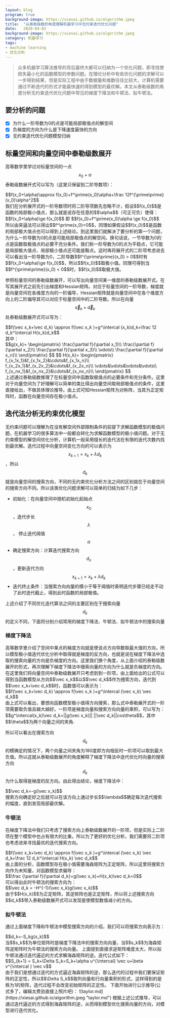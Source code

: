 ```yaml
---
layout: blog
program: true
background-image: https://xiesai.github.io/algorithm.jpeg
title:  "从泰勒级数的角度理解机器学习中无约束迭代优化问题"
date:   2020-04-03
background-image: https://xiesai.github.io/algorithm.jpeg
category: 机器学习
tags:
- machine learning
- 优化分析
---
```


>众多机器学习算法推导的背后最终大都可以归纳为一个优化问题，即寻找使损失最小化的函数模型的参数问题。在理论分析中有些优化问题的求解可以一步得到结果，但是实际工程中由于数据量和维数往往比较大，计算机需要通过不断迭代的形式才能最快速的得到模型的最优解。本文从泰勒级数的角度分析无约束迭代优化问题中常见的梯度下降法和牛顿法、拟牛顿法。

## 要分析的问题
- [x] 为什么一阶导数为0的点是可能局部极值点的解空间
- [x] 负梯度的方向为什么是下降速度最快的方向
- [x] 无约束迭代优化问题模型归纳

## 标量空间和向量空间中泰勒级数展开
高等数学里学过对标量空间的一点$$x_0+\alpha$$泰勒级数展开式可以写为（这里只保留到二阶导数项）：
<div>$$f(x_0+\alpha)\approx f(x_0)+f^\prime(x_0)\alpha+\frac 12f^{\prime\prime}(x_0)\alpha^2$$</div>
我们在分析展开式的一阶导数项时将二阶导项数先忽略不计，假设$$f(x_0)$$是函数的局部极小值点，那么就是说存在任意的$$\alpha$$（可正可负）使得：
<div>$$f(x_0+\alpha)\ge f(x_0)$$ 即 $$f(x_0)+f^\prime(x_0)\alpha \ge f(x_0)$$</div>
所以由夹逼法可以得出$$f^\prime(x_0)=0$$，同理如果假设$$f(x_0)$$是函数的局部极大值点也可以得到上述结论。到这里我们就解决了要分析的第一个问题，为什么一阶导数为0的点是可能局部极值点的解空间。换句话说，一节导数为0的点是函数取极值点的必要不充分条件。我们称一阶导数为0的点为平稳点，它可能是局部极大值点、局部极小值点还可能是鞍点。这时再将展开式的二阶项考虑进去可以看出当一阶导数为0，二阶导数$$f^{\prime\prime}(x_0) > 0$$时有$$f(x_0+\alpha)\ge f(x_0)$$，所以$$f(x_0)$$取极小值。同理可得到当$$f^{\prime\prime}(x_0) < 0$$时，$$f(x_0)$$取极大值。

参照标量空间的泰勒级数展开，可以写出向量空间某一维度的泰勒级数展开式。在写其展开式之前先引出梯度和Hessian矩阵。对应于标量空间的一阶导数，梯度就是向量空间在各维度方向的一阶偏导，Hessian矩阵就是向量空间中在各个维度方向上的二阶偏导其可以对应于标量空间中的二阶导数。所以在向量$$\vec x_k+\vec d_k$$处泰勒级数展开式可以写为：
<div>$$f(\vec x_k+\vec d_k) \approx f(\vec x_k )+g^\intercal (x_k)d_k+\frac 12 d_k^\intercal H(x_k)d_k$$</div>
<div>其中：</div>
<div>$$g(x_k)=
\begin{pmatrix}
\frac{\partial f}{\partial x_1}\\
  \frac{\partial f}{\partial x_2}\\
  \frac{\partial f}{\partial x_3}\\
  \vdots\\
  \frac{\partial f}{\partial x_n}\\
\end{pmatrix}
$$
$$
  H(x_k)=
  \begin{pmatrix}
  f_{x_1x_1}&f_{x_1x_2}&\cdots&f_{x_1x_n}\\
  f_{x_2x_1}&f_{x_2x_2}&\cdots&f_{x_2x_n}\\
  \vdots&\vdots&\vdots&\vdots\\
  f_{x_nx_1}&f_{x_nx_2}&\cdots&f_{x_nx_n}\\
\end{pmatrix}
$$
</div>
<div>上述通过泰勒级数推理了在标量空间中函数取极值点的必要条件和充分条件。这里对于向量空间为了好理解可以简单的类比得出向量空间取局部极值点的条件，这里直接给出，不做具体理论推导。由上式可知Hessian矩阵为对称阵，当其为正定矩阵时，函数在向量空间存在极小值点。
</div>

## 迭代法分析无约束优化模型

无约束问题可以理解为在没有解空间外部限制条件的前提下求解函数模型的极值问题，在机器学习的很多算法中一般都会转化为求解函数模型的极小值问题。对于无约束模型的解空间优化分析，计算机一般采用擅长的迭代法在有限的迭代次数内找到最优解。迭代过程中向量空间变化方向的可以表示为$$x_{k+1} = x_k+\lambda d_k$$，所以$$d_k$$就是向量空间的搜索方向，不同的无约束优化分析方法之间的区别就在于向量空间的搜索方向不同。所以该类优化问题求解可以简单的归结为如下几步：
* 初始化：在向量空间中随机初始化起始点$$x_{0}$$，迭代步长$$\lambda$$，
停止迭代阈值$$\alpha$$
* 确定搜索方向：计算迭代搜索方向$$d_{x}$$，更新迭代方向$$x_{k+1} = x_k+\lambda d_k$$
* 迭代终止条件：当搜索方向向量的模小于等于阈值时表明迭代步骤已经走不动了此时迭代截止，得到此时函数的局部极值。

上述介绍了不同优化迭代算法之间的主要区别在于搜索向量$$d_{k}$$的定义不同，下面将分别介绍常用的梯度下降法、牛顿法、拟牛顿法中的搜索向量

### 梯度下降法

<div>高等数学里介绍了空间中某点的梯度方向就是使该点方向导数取最大值的方向，所以模型极小值迭代优化分析中取得就是梯度的反方向，也就是说在梯度下降法中选取的搜索向量的方向是负梯度的方向。这里我们换个角度，从上面介绍的泰勒级数展开的形式，再次理解下梯度下降法中搜索向量的方向为什么就是负梯度的方向。
</div>
在这里我们将向量空间中泰勒级数展开只考虑到到一阶项，由上面给出的公式可以得到当函数模型从方向$$\vec x_k$$以$$\vec d_k$$作为搜索方向，迭代到$$\vec x_k+\vec d_k$$时，函数值可以表示为：
<div>$$f(\vec x_k+\vec d_k) \approx f(\vec x_k )+g^\intercal (\vec x_k) \vec d_k$$</div>
<div>由上式可以看出，要想向函数模型极小值得方向搜索，那么式中泰勒展开式的一阶项需要取负值且越大越好。一阶项是梯度向量和搜索方向向量的乘积，可以写为：</div>
$$g^\intercal(x_k)\vec d_k=||g(\vec x_k)|| ||\vec d_k||cos\theta$$，其中$$\theta$$为两个向量之间的夹角.

所以可以看出在搜索方向$$d_k$$的模确定的情况下，两个向量之间夹角为180度即方向相反时一阶项可以取到最大负值。所以这就从泰勒级数展开的角度解释了梯度下降法中迭代优化时向量的搜索方向$$d_k$$为什么取得是梯度的反方向。由此得出结论，梯度下降法中：
<div>$$\vec d_k=-g(\vec x_k)$$</div>
搜索方向确定好之后就可以在该方向上通过步长$$\lambda$$确定每次迭代搜索的幅度，直到发现局部最优解。

### 牛顿法

在梯度下降法中我们只考虑了搜索方向上泰勒级数展开的一阶项，但是实际上二阶项在整个模型中也占有很大的比重。所以为了更好的优化分析，我们需要将二阶项也考虑进来寻找最优的迭代搜索方向。
<div>$$f(\vec x_k+\vec d_k) \approx f(\vec x_k )+g^\intercal (\vec x_k) \vec d_k+\frac 12 d_k^\intercal H(x_k) \vec d_k$$</div>
由上面的分析，函数模型存在极小值需要海森矩阵为正定矩阵，所以这里将搜索方向作为未知量，对函数模型求偏导：
<div>$$\frac {\partial f}{\partial d_k}=g(\vec x_k)+H(x_k)\vec d_k=0$$</div>
可以得出此时牛顿法的搜索方向为：
<div>$$\vec d_k = -H^{-1}(\vec x_k)g(\vec x_k)$$</div>
由于$$H(x_k)$$为正定矩阵，其逆矩阵也是正定矩阵，所以将上述搜索方向$$d_k$$带入泰勒级数展开式可以发现是使模型数值减小的方向。

### 拟牛顿法

通过上面梯度下降和牛顿法中模型搜索方向的介绍，我们可以将搜索方向表示为：
<div>$$d_k=-S_kg(x_k)$$</div>
当$$s_k$$为单位矩阵时是梯度下降法中的搜索方向向量，当$$s_k$$为海森矩阵逆矩阵时为牛顿法的搜索方向向量。
上面提到直接求逆矩阵难度太大，所以拟牛顿法通过迭代逼近的方式求解海森矩阵的逆。迭代公式如下：
<div>$$S_{k+1} = S_k+\Delta S_k=S_k+\alpha  u^{\intercal} \vec u+\beta v^{\intercal } \vec v$$</div>
由于我们是想通过迭代的方式逼近海森矩阵的逆，那么迭代的过程中我们要保证矩阵的正定性，所以$$\Delta S_k$$取列向量和行向量乘积的形式，这样得到的是秩为1的矩阵，迭代过程不会改变初始矩阵的正定性。
下面开始进行公示推导(公式多了，编辑太费劲直接上照片吧)：
![taylor.md](https://xiesai.github.io/algorithm.jpeg "taylor.md")
根据上述公式推导，可以通过迭代逼近的方式得到海森矩阵的逆，从而得到模型优化搜索向量的方向，对模型进行迭代优化。